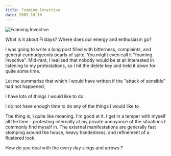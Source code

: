 ```yaml
---
title: Foaming Invective
date: 2009-10-16
---
```


![Foaming Invective](https://source.unsplash.com/npxXWgQ33ZQ/1600x900)

What is it about Fridays? Where does our energy and enthusiasm go?

I was going to write a long post filled with bitterness, complaints, and general curmudgeonly pearls of spite. You might even call it "foaming invective". Mid-rant, I realised that nobody would be at all interested in listening to my protestations, so I hit the delete key and held it down for quite some time.

Let me summarise that which I would have written if the "attack of sensible" had not happened;

I have lots of things I would like to do

I do not have enough time to do any of the things I would like to

The thing is, I quite like moaning. I'm good at it. I get in a temper with myself all the time - protesting internally at my private annoyance of the situations I commonly find myself in. The external manifestations are generally fast stomping around the house, heavy handedness, and refinement of a flustered look.

How do you deal with the every day slings and arrows ?